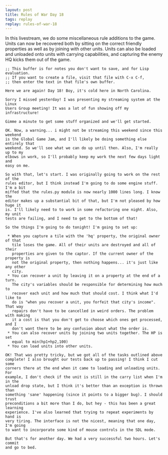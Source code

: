 ```yaml
---
layout: post
title: Rules of War Day 18
tags: replay
replay: rules-of-war-18
---
```

In this livestream, we do some miscellaneous rule additions to the game. Units
can now be recovered both by sitting on the correct friendly properties as well
as by joining with other units. Units can also be loaded and unloaded onto units
with carrying capabilities, and capturing the enemy HQ kicks them out of the
game.

    ;; This buffer is for notes you don't want to save, and for Lisp evaluation.
    ;; If you want to create a file, visit that file with C-x C-f,
    ;; then enter the text in that file's own buffer.

    Here we are again! Day 18! Boy, it's cold here in North Carolina.

    Sorry I missed yesterday! I was presenting my streaming system at the Linux
    Users Group meeting! It was a lot of fun showing off my infrastructure!

    Gimme a minute to get some stuff organized and we'll get started.

    OK. Now, a warning... i might not be streaming this weekend since this weekend
    is the Global Game Jam, and I'll likely be doing something else entirely that
    weekend. So we'll see what we can do up until then. Also, I'm really up to my
    elbows in work, so I'll probably keep my work the next few days light and
    easy on me.

    So with that, let's start. I was originally going to work on the rest of the
    rules editor, but I think instead I'm going to do some engine stuff. I'm a bit
    miffed that the rules.py module is now nearly 1000 lines long. I know the
    editor makes up a substantial bit of that, but I'm not pleased by how huge it
    is. I'll likely need to to work in some refactoring one night. Also, my unit
    tests are failing, and I need to get to the bottom of that!

    So the things I'm going to do tonight! I'm going to set up:

     * When you capture a tile with the 'hq' property, the original owner of that
       tile loses the game. All of their units are destroyed and all of their
       properties are given to the captor. If the current owner of the property is
       not the original property, then nothing happens... it's just like any other
       city.
     * You can recover a unit by leaving it on a property at the end of a turn.
       The city's variables should be responsible for determining how much to
       recover each unit and how much that should cost. I think what I'd like to
       do is "when you recover a unit, you forfeit that city's income". That way
       repairs don't have to be cancelled in weird orders. The problem with making
       it a cost is that you don't get to choose which ones get processed, and I
       don't want there to be any confusion about what the order is.
     * You can also recover units by joining two units together. The HP is set
       equal to min(hp1+hp2,100)
     * You can load units into other units.

    OK! That was pretty tricky, but we got all of the tasks outlined above
    complete! I also brought our tests back up to passing! I think I cut some
    corners there at the end when it came to loading and unloading units. For
    example, I don't check if the unit is still in the carry list when I'm in the
    unload drop state, but I think it's better than an exception is thrown than
    something 'sane' happening (since it points to a bigger bug). I should trust
    preconditions a bit more than I do, but hey - this has been a great learning
    experience. I've also learned that trying to repeat experiments by hand is
    very tiring. The interface is not the nicest, meaning that one day, I'm going
    to want to incorporate some kind of mouse controls in the SDL mode.

    But that's for another day. We had a very successful two hours. Let's commit
    and go to bed.


